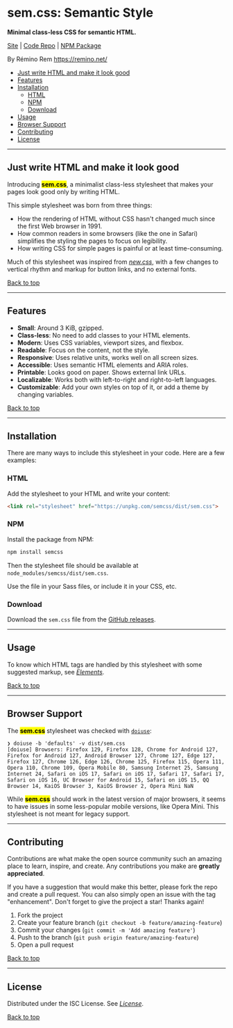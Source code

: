 # sem.css: Semantic Style

**Minimal class-less CSS for semantic HTML.**

[Site](https://remino.net/semcss/)
| [Code Repo](https://github.com/remino/semcss)
| [NPM Package](https://www.npmjs.com/package/semcss)

By Rémino Rem <https://remino.net/>

- [Just write HTML and make it look good](#just-write-html-and-make-it-look-good)
- [Features](#features)
- [Installation](#installation)
	- [HTML](#html)
	- [NPM](#npm)
	- [Download](#download)
- [Usage](#usage)
- [Browser Support](#browser-support)
- [Contributing](#contributing)
- [License](#license)

---

## Just write HTML and make it look good

Introducing **<mark>sem.css</mark>**, a minimalist class-less stylesheet that makes your pages look good only by writing HTML.

This simple stylesheet was born from three things:

- How the rendering of HTML without CSS hasn't changed much since the first Web browser in 1991.
- How common readers in some browsers (like the one in Safari) simplifies the styling the pages to focus on legibility.
- How writing CSS for simple pages is painful or at least time-consuming.

Much of this stylesheet was inspired from [_new.css_](https://newcss.net/), with a few changes to vertical rhythm and markup for button links, and no external fonts.

[Back to top](#)

---

## Features

- **Small**: Around 3 KiB, gzipped.
- **Class-less**: No need to add classes to your HTML elements.
- **Modern**: Uses CSS variables, viewport sizes, and flexbox.
- **Readable**: Focus on the content, not the style.
- **Responsive**: Uses relative units, works well on all screen sizes.
- **Accessible**: Uses semantic HTML elements and ARIA roles.
- **Printable**: Looks good on paper. Shows external link URLs.
- **Localizable**: Works both with left-to-right and right-to-left languages.
- **Customizable**: Add your own styles on top of it, or add a theme by changing variables.

[Back to top](#)

---

## Installation

There are many ways to include this stylesheet in your code. Here are a few examples:

### HTML

Add the stylesheet to your HTML and write your content:

```html
<link rel="stylesheet" href="https://unpkg.com/semcss/dist/sem.css">
```

### NPM

Install the package from NPM:

```bash
npm install semcss
```

Then the stylesheet file should be available at `node_modules/semcss/dist/sem.css`.

Use the file in your Sass files, or include it in your CSS, etc.

### Download

Download the `sem.css` file from the [GitHub releases](https://github.com/remino/semcss/releases).

---

## Usage

To know which HTML tags are handled by this stylesheet with some suggested markup, see _[Elements](https://remino.net/semcss/elements/)_.

[Back to top](#)

---

## Browser Support

The **<mark>sem.css</mark>** stylesheet was checked with [`doiuse`](https://www.npmjs.com/package/doiuse):

```
❯ doiuse -b 'defaults' -v dist/sem.css
[doiuse] Browsers: Firefox 129, Firefox 128, Chrome for Android 127, Firefox for Android 127, Android Browser 127, Chrome 127, Edge 127, Firefox 127, Chrome 126, Edge 126, Chrome 125, Firefox 115, Opera 111, Opera 110, Chrome 109, Opera Mobile 80, Samsung Internet 25, Samsung Internet 24, Safari on iOS 17, Safari on iOS 17, Safari 17, Safari 17, Safari on iOS 16, UC Browser for Android 15, Safari on iOS 15, QQ Browser 14, KaiOS Browser 3, KaiOS Browser 2, Opera Mini NaN
```

While **<mark>sem.css</mark>** should work in the latest version of major browsers, it seems to have issues in some less-popular mobile versions, like Opera Mini. This stylesheet is not meant for legacy support.

---

## Contributing

Contributions are what make the open source community such an amazing place to learn, inspire, and create. Any contributions you make are **greatly appreciated**.

If you have a suggestion that would make this better, please fork the repo and create a pull request. You can also simply open an issue with the tag "enhancement".
Don't forget to give the project a star! Thanks again!

1. Fork the project
2. Create your feature branch (`git checkout -b feature/amazing-feature`)
3. Commit your changes (`git commit -m 'Add amazing feature'`)
4. Push to the branch (`git push origin feature/amazing-feature`)
5. Open a pull request

[Back to top](#)

---

## License

Distributed under the ISC License. See _[License](https://remino.net/semcss/license/)_.

[Back to top](#)

